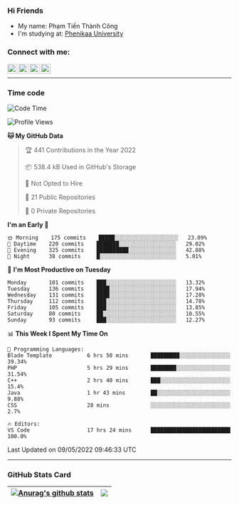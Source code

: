 ### Hi Friends

- My name: Phạm Tiến Thành Công
- I'm studying at: [Phenikaa University]


### Connect with me:
[<img align="left" alt="PhamTienThanhCong | Facebook" width="22px" src="https://upload.wikimedia.org/wikipedia/commons/thumb/1/16/Facebook-icon-1.png/640px-Facebook-icon-1.png" />][facebook]
[<img align="left" alt="PhamTienThanhCong | Zalo" width="22px" src="https://www.anphatpc.com.vn/template/anphat_2020v2/images/icon-zalo.jpg" />][zalo]
[<img align="left" alt="PhamTienThanhCong | LinkedIn" width="22px" src="https://cdn3.iconfinder.com/data/icons/inficons/512/linkedin.png" />][linkedin]
[<img align="left" alt="PhamTienThanhCong | tiktok" width="22px" src="https://cdn.worldvectorlogo.com/logos/tiktok-logo.svg" />][tiktok]

<br />

---

### Time code

<!--START_SECTION:waka-->
![Code Time](http://img.shields.io/badge/Code%20Time-313%20hrs%2056%20mins-blue)

![Profile Views](http://img.shields.io/badge/Profile%20Views-95-blue)

**🐱 My GitHub Data** 

> 🏆 441 Contributions in the Year 2022
 > 
> 📦 538.4 kB Used in GitHub's Storage 
 > 
> 🚫 Not Opted to Hire
 > 
> 📜 21 Public Repositories 
 > 
> 🔑 0 Private Repositories  
 > 
**I'm an Early 🐤** 

```text
🌞 Morning    175 commits    █████░░░░░░░░░░░░░░░░░░░░   23.09% 
🌆 Daytime    220 commits    ███████░░░░░░░░░░░░░░░░░░   29.02% 
🌃 Evening    325 commits    ██████████░░░░░░░░░░░░░░░   42.88% 
🌙 Night      38 commits     █░░░░░░░░░░░░░░░░░░░░░░░░   5.01%

```
📅 **I'm Most Productive on Tuesday** 

```text
Monday       101 commits    ███░░░░░░░░░░░░░░░░░░░░░░   13.32% 
Tuesday      136 commits    ████░░░░░░░░░░░░░░░░░░░░░   17.94% 
Wednesday    131 commits    ████░░░░░░░░░░░░░░░░░░░░░   17.28% 
Thursday     112 commits    ███░░░░░░░░░░░░░░░░░░░░░░   14.78% 
Friday       105 commits    ███░░░░░░░░░░░░░░░░░░░░░░   13.85% 
Saturday     80 commits     ██░░░░░░░░░░░░░░░░░░░░░░░   10.55% 
Sunday       93 commits     ███░░░░░░░░░░░░░░░░░░░░░░   12.27%

```


📊 **This Week I Spent My Time On** 

```text
💬 Programming Languages: 
Blade Template           6 hrs 50 mins       █████████░░░░░░░░░░░░░░░░   39.34% 
PHP                      5 hrs 29 mins       ████████░░░░░░░░░░░░░░░░░   31.54% 
C++                      2 hrs 40 mins       ███░░░░░░░░░░░░░░░░░░░░░░   15.4% 
Java                     1 hr 43 mins        ██░░░░░░░░░░░░░░░░░░░░░░░   9.88% 
CSS                      28 mins             ░░░░░░░░░░░░░░░░░░░░░░░░░   2.7%

🔥 Editors: 
VS Code                  17 hrs 24 mins      █████████████████████████   100.0%

```


 Last Updated on 09/05/2022 09:46:33 UTC
<!--END_SECTION:waka-->

---

### GitHub Stats Card

| <a href="https://github.com/phamtienthanhcong"><img align="center" src="https://github-readme-stats.vercel.app/api?username=PhamTienThanhCong&show_icons=true&include_all_commits=true&theme=buefy&hide_border=true&theme=ocean_dark" alt="Anurag's github stats" /></a> | <a href="https://github.com/phamtienthanhcong"><img align="center" src="https://github-readme-stats.vercel.app/api/top-langs/?username=PhamTienThanhCong&layout=compact&theme=buefy&hide_border=true&theme=ocean_dark" /></a> |
| ------------- | ------------- |

[Phenikaa University]: https://phenikaa-uni.edu.vn/vi
[facebook]: https://www.facebook.com/phamtienthanhcong
[linkedin]: https://linkedin.com/in/phamtienthanhcong
[zalo]: https://zalo.me/0396396332
[tiktok]: https://www.tiktok.com/@phamtienthanhcong
[web]: https://github.com/PhamTienThanhCong/web_dev
[min project]: https://github.com/PhamTienThanhCong/Project-Of-Web
[c and cpp]: https://github.com/PhamTienThanhCong/Code_C_and_Cpro
[python]: https://github.com/PhamTienThanhCong/Python_beginer
